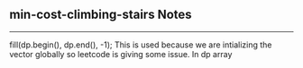 <h2>min-cost-climbing-stairs Notes</h2><hr>fill(dp.begin(), dp.end(), -1);
This is used because we are intializing the vector globally so leetcode is giving some issue.
In dp array